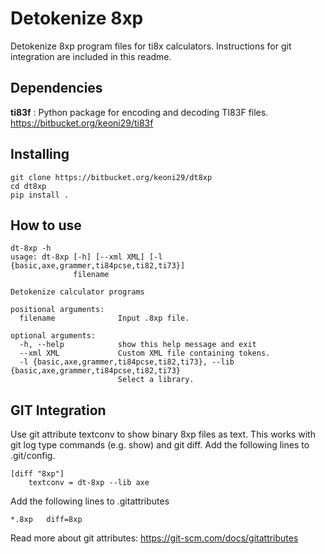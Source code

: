 # Detokenize 8xp
Detokenize 8xp program files for ti8x calculators. Instructions for git integration are included in this readme.

## Dependencies
**ti83f** : Python package for encoding and decoding TI83F files. https://bitbucket.org/keoni29/ti83f

## Installing
```
git clone https://bitbucket.org/keoni29/dt8xp
cd dt8xp
pip install .
```

## How to use
```
dt-8xp -h
usage: dt-8xp [-h] [--xml XML] [-l {basic,axe,grammer,ti84pcse,ti82,ti73}]
              filename

Detokenize calculator programs

positional arguments:
  filename              Input .8xp file.

optional arguments:
  -h, --help            show this help message and exit
  --xml XML             Custom XML file containing tokens.
  -l {basic,axe,grammer,ti84pcse,ti82,ti73}, --lib {basic,axe,grammer,ti84pcse,ti82,ti73}
                        Select a library.
```

## GIT Integration
Use git attribute textconv to show binary 8xp files as text. This works with git log type commands (e.g. show) and git diff. Add the following 
lines to .git/config. 
```
[diff "8xp"]
    textconv = dt-8xp --lib axe
```

Add the following lines to .gitattributes
```
*.8xp	diff=8xp
```

Read more about git attributes: https://git-scm.com/docs/gitattributes

